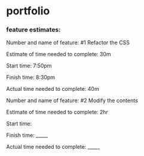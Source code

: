 # portfolio

### feature estimates:

Number and name of feature: #1 Refactor the CSS

Estimate of time needed to complete: 30m

Start time: 7:50pm

Finish time: 8:30pm

Actual time needed to complete: 40m

Number and name of feature: #2 Modify the contents

Estimate of time needed to complete: 2hr

Start time: 

Finish time: _____

Actual time needed to complete: _____




